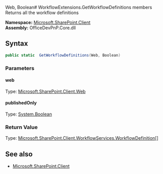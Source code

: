 Web, Boolean# WorkflowExtensions.GetWorkflowDefinitions members
Returns all the workflow definitions  

**Namespace:** [Microsoft.SharePoint.Client](Microsoft.SharePoint.Client.md)  
**Assembly:** OfficeDevPnP.Core.dll  
## Syntax
```C#
public static  GetWorkflowDefinitions(Web, Boolean)
```
### Parameters
#### web
Type: [Microsoft.SharePoint.Client.Web](Microsoft.SharePoint.Client.Web.md) 
#### 
#### publishedOnly
Type: [System.Boolean](System.Boolean.md) 
#### 
### Return Value
Type: [Microsoft.SharePoint.Client.WorkflowServices.WorkflowDefinition[]](Microsoft.SharePoint.Client.WorkflowServices.WorkflowDefinition[].md)
## See also
- [Microsoft.SharePoint.Client](Microsoft.SharePoint.Client.md)
